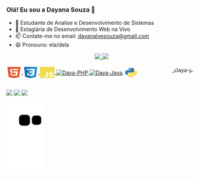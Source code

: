 ### Olá! Eu sou a Dayana Souza 💜

- 🌱 Estudante de Analise e Desenvolvimento de Sistemas
- 💜 Estagiária de Desenvolvimento Web na Vivo
- 📫 Contate-me no email: dayanalvesouza@gmail.com
- 😄 Pronouns: ela/dela

<div align="center">
  <a href="https://github.com/dayasouza">
  <img height="150em" src="https://github-readme-stats.vercel.app/api?username=dayasouza&show_icons=true&theme=radical&include_all_commits=true&count_private=true"/>
  <img height="150em" src="https://github-readme-stats.vercel.app/api/top-langs/?username=dayasouza&layout=compact&langs_count=7&theme=radical"/>
</div>

<div style="display: inline_block"><br>
  
  
  <img align="center" alt="Daya-HTML" height="30" width="40" src="https://raw.githubusercontent.com/devicons/devicon/master/icons/html5/html5-original.svg">
  <img align="center" alt="Daya-CSS" height="30" width="40" src="https://raw.githubusercontent.com/devicons/devicon/master/icons/css3/css3-original.svg">
  <img align="center" alt="Daya-Js" height="30" width="40" src="https://raw.githubusercontent.com/devicons/devicon/master/icons/javascript/javascript-plain.svg">
  <img align="center" alt="Daya-PHP" height="30" width="40" src="https://www.svgrepo.com/show/452088/php.svg">
  <img align="center" alt="Daya-Java" height="30" width="40" src="https://cdn.jsdelivr.net/gh/devicons/devicon/icons/java/java-original-wordmark.svg">
  <img align="center" alt="Daya-Python" height="30" width="40" src="https://raw.githubusercontent.com/devicons/devicon/master/icons/python/python-original.svg">
  
  
  <img align="right" alt="Daya-pic" height="150" style="border-radius:50px;" src="https://blogger.googleusercontent.com/img/a/AVvXsEg809PRo6_mcJVuZ4UUTlItkjyHDwNtkAu1Ptv4w_3D49lJ5QPod5dlQ1HW4mOjxBLfvbYKiR2Nm3_Okt94m8K3iMU_gyaiZv57A5JNLasBJuUrCOies932iisPtssTpyBmpDw_uJe8BFtCUPzg4-a9G17qI2juC5Axe2JETxT68FiATwk9657P0PRm">
</div>
  
  ##
  
  <div> 
  <a href="https://instagram.com/dayana_alves_souza" target="_blank"><img src="https://img.shields.io/badge/-Instagram-%23E4405F?style=for-the-badge&logo=instagram&logoColor=white" target="_blank"></a>
 	<a href = "mailto:dayanalvesouza@gmail.com"><img src="https://img.shields.io/badge/Gmail-D14836?style=for-the-badge&logo=gmail&logoColor=white"></a>
  <a href="https://www.linkedin.com/in/dayanalvesouza/" target="_blank"><img src="https://img.shields.io/badge/-LinkedIn-%230077B5?style=for-the-badge&logo=linkedin&logoColor=white" target="_blank"></a> 
 
  ![Snake animation](https://github.com/dayasouza/dayasouza/blob/output/github-contribution-grid-snake.svg)
 
</div>
